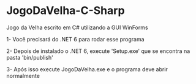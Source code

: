 # JogoDaVelha-C-Sharp
Jogo da Velha escrito em C# utilizando a GUI WinForms

1- Você precisará do .NET 6 para rodar esse programa

2- Depois de instalado o .NET 6, execute 'Setup.exe' que se encontra na pasta 'bin/publish'

3- Após isso execute JogoDaVelha.exe e o programa deve abrir normalmente
